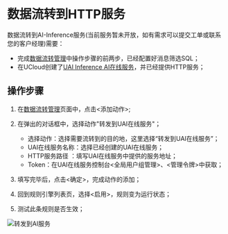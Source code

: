 # 数据流转到HTTP服务

数据流转到AI-Inference服务(当前服务暂未开放，如有需求可以提交工单或联系您的客户经理)需要：

- 完成[数据流转管理](/iot/uiot-core/console_guide/ruleengine/data_forwarding)中操作步骤的前两步，已经配置好消息筛选SQL；
- 在UCloud创建了[UAI Inference AI在线服务](https://console.ucloud.cn/uai)，并已经提供HTTP服务；


## 操作步骤
1. 在[数据流转管理](/iot/uiot-core/console_guide/ruleengine/data_forwarding)页面中，点击<添加动作>;
2. 在弹出的对话框中，选择动作"转发到UAI在线服务"；

   - 选择动作：选择需要流转到的目的地，这里选择“转发到UAI在线服务”；
   - UAI在线服务名称：选择已经创建的UAI在线服务；
   - HTTP服务路径 ：填写UAI在线服务中提供的服务地址；
   - Token：在UAI在线服务控制台<全局用户组管理>、<管理令牌>中获取；
   
3. 填写完毕后，点击<确定>，完成动作的添加；
4. 回到规则引擎列表页，选择<启用>，规则变为运行状态；
5. 测试此条规则是否生效；


![转发到AI服务](/images/转发到AI服务.png)



